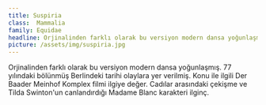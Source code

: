 ```yaml
---
title: Suspiria
class: 	Mammalia
family: Equidae
headline: Orjinalinden farklı olarak bu versiyon modern dansa yoğunlaşmış. 77 yılındaki bölünmüş Berlindeki tarihi olaylara yer verilmiş. Konu ile ilgili Der Baader Meinhof Komplex filmi ilgiye değer. Cadılar arasındaki çekişme ve Tilda Swinton'un canlandırdığı Madame Blanc karakteri ilginç.
picture: /assets/img/suspiria.jpg
---
```


Orjinalinden farklı olarak bu versiyon modern dansa yoğunlaşmış. 77 yılındaki bölünmüş Berlindeki tarihi olaylara yer verilmiş. Konu ile ilgili Der Baader Meinhof Komplex filmi ilgiye değer. Cadılar arasındaki çekişme ve Tilda Swinton'un canlandırdığı Madame Blanc karakteri ilginç.